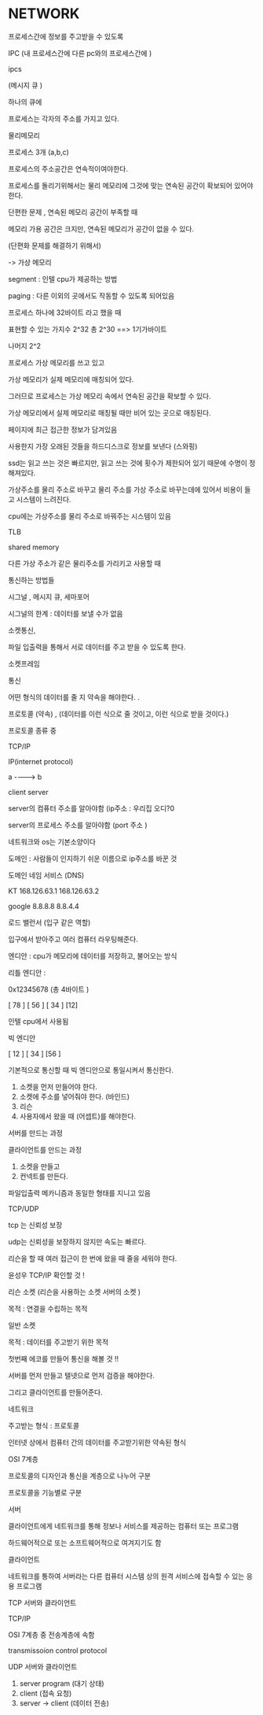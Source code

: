 # NETWORK

프로세스간에 정보를 주고받을 수 있도록 

IPC (내 프로세스간에 다른 pc와의 프로세스간에 )

ipcs



(메시지 큐 )

하나의 큐에 



프로세스는 각자의 주소를 가지고 있다. 



물리메모리 

프로세스 3개 (a,b,c)



프로세스의 주소공간은 연속적이여야한다.

프로세스를 돌리기위해서는 물리 메모리에 그것에 맞는 연속된 공간이 확보되어 있어야 한다. 



단편한 문제 , 연속된 메모리 공간이 부족할 때 

메모리 가용 공간은 크지만, 연속된 메모리가 공간이 없을 수 있다. 



(단편화 문제를 해결하기 위해서)

-> 가상 메모리 

segment : 인텔 cpu가 제공하는 방법

paging : 다른 이외의 곳에서도 작동할 수 있도록 되어있음 



프로세스 하나에 32바이트 라고 했을 때 

표현할 수 있는 가지수 2^32 총  2^30 ==> 1기가바이트 

나머지 2^2 



프로세스 가상 메모리를 쓰고 있고 

가상 메모리가 실제 메모리에 매칭되어 있다. 

그러므로 프로세스는 가상 메모리 속에서 연속된 공간을 확보할 수 있다. 

가상 메모리에서 실제 메모리로 매칭될 때만 비어 있는 곳으로 매칭된다. 



페이지에 최근 접근한 정보가 담겨있음 

사용한지 가장 오래된 것들을 하드디스크로 정보를 보낸다 (스와핑)



ssd는 읽고 쓰는 것은 빠르지만, 읽고 쓰는 것에 횟수가 제한되어 있기 때문에 수명이 정해져있다. 



가상주소를 물리 주소로 바꾸고 물리 주소를 가상 주소로 바꾸는데에 있어서 비용이 들고 시스템이 느려진다. 

cpu에는 가상주소를 물리 주소로 바꿔주는 시스템이 있음 

TLB



shared memory 

다른 가상 주소가 같은 물리주소를 가리키고 사용할 때  



통신하는 방법들 

시그널 , 메시지 큐, 세마포어 

시그널의 한계 : 데이터를 보낼 수가 없음





소켓통신, 

파일 입출력을 통해서 서로 데이터를 주고 받을 수 있도록 한다. 



소켓프레임 



통신 

어떤 형식의 데이터를 줄 지 약속을 해야한다. .

프로토콜 (약속) , (데이터를 이런 식으로 줄 것이고, 이런 식으로 받을 것이다.)



프로토콜 종류 중 

TCP/IP 

IP(internet protocol)

a      ---->   b

client      server



server의 컴퓨터 주소를 알아야함   (ip주소 : 우리집 오디?0

server의 프로세스 주소를 알아야함  (port 주소 )



네트워크와 os는 기본소양이다



도메인 : 사람들이 인지하기 쉬운 이름으로 ip주소를 바꾼 것 

도메인 네임 서비스 (DNS)



KT 168.126.63.1   168.126.63.2

google 8.8.8.8  8.8.4.4



로드 밸런서 (입구 같은 역할)

입구에서 받아주고 여러 컴퓨터 라우팅해준다. 





엔디안  : cpu가 메모리에 데이터를 저장하고, 불어오는 방식 

리틀 엔디안 : 

0x12345678  (총 4바이트 )

[ 78 ]  [ 56 ] [ 34 ] [12]

인텔 cpu에서 사용됨 

빅 엔디안 

[ 12 ] [ 34 ] [56 ]



기본적으로 통신할 때 빅 엔디안으로 통일시켜서 통신한다. 

1. 소켓을 먼저 만들어야 한다. 
2. 소켓에 주소를 넣어줘야 한다. (바인드)
3. 리슨 
4. 사용자에서 왔을 때 (어셉트)를 해야한다. 

서버를 만드는 과정 



클라이언트를 만드는 과정 

1. 소켓을 만들고 
2. 컨넥트를 만든다. 



파일입출력 메카니즘과 동일한 형태를 지니고 있음 

TCP/UDP 

tcp 는 신뢰성 보장 

udp는 신뢰성을 보장하지 않지만 속도는 빠르다. 



리슨을 할 때 여러 접근이 한 번에 왔을 때 줄을 세워야 한다. 



윤성우 TCP/IP  확인할 것 ! 



리슨 소켓  (리슨을 사용하는 소켓 서버의 소켓 )

목적 : 연결을 수립하는 목적 

일반 소켓 

목적 : 데이터를 주고받기 위한 목적 



첫번째 에코를 만들어 통신을 해볼 것 !! 



서버를 먼저 만들고 텔넷으로 먼저 검증을 해야한다.  

그리고 클라이언트를 만들어준다. 



네트워크 

주고받는 형식 : 프로토콜 

인터넷 상에서 컴퓨터 간의 데이터를 주고받기위한 약속된 형식



OSI 7계층 

프로토콜의 디자인과 통신을 계층으로 나누어 구분 

프로토콜을 기능별로 구분 



서버 

클라이언트에게 네트워크를 통해 정보나 서비스를 제공하는 컴퓨터 또는 프로그램 

하드웨어적으로 또는 소프트웨어적으로 여겨지기도 함 



클라이언트 

네트워크를 통하여 서버라는 다른 컴퓨터 시스템 상의 원격 서비스에 접속할 수 있는 응용 프로그램





TCP 서버와 클라이언트 

TCP/IP 

OSI 7계층 중 전송계층에 속함

transmissoion control protocol



UDP 서버와 클라이언트 





1. server program (대기 상태)
2. client (접속 요청)
3. server -> client (데이터 전송)







